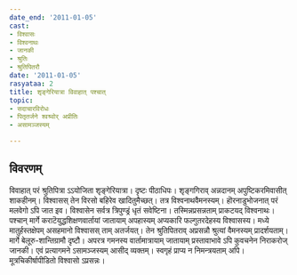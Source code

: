 ```yaml
---
date_end: '2011-01-05'
cast:
- विश्वासः
- विश्वनाथः
- जानकी
- श्रुतिः
- श्रुतिपितरौ
date: '2011-01-05'
rasyataa: 2
title: शृङ्गेरियात्रा विवाहात् पश्चात्
topic:
- सदाचारविरोधः
- पितृतर्जने श्वश्र्वोर् अप्रीतिः
- असामञ्जस्यम्

---
```


## विवरणम्
विवाहात् परं श्रुतिपित्रा ऽऽयोजिता शृङ्गेरियात्रा। दृष्टः पीठाधिपः। शृङ्गगिराव् अन्नदानम् अपुष्टिकरमिवासीत् शाकहीनम्। विश्वासस् तेन विरसो बहिरेव खादितुमैच्छत्। तत्र विश्वनाथवैमनस्यम्।  हॊरनाडुभोजनात् परं मलवेगो ऽपि जात इव। विश्वासेन सर्वत्र त्रिपुण्ड्रं धृतं सवेष्टिना। तस्मिन्नप्रसन्नताम् प्राकटयद् विश्वनाथः। पश्चान् मार्गे कराटॆयुद्धशिक्षणवार्तायां जातायाम् अपहास्यम् अप्यकारि फल्गुतरदेहस्य विश्वासस्य।  मध्ये मातुर्हस्तक्षेपम् असहमानो विश्वासस् ताम् अतर्जयत्। तेन श्रुतिपितराव् अप्रसन्नौ श्रुत्यां वैमनस्यम् प्रादर्शयताम्। मार्गे बेलूरु-शान्तिग्रामौ दृष्टौ। अपरत्र गमनस्य वार्तामात्रायाम् जातायाम् प्रस्तावाभावे ऽपि कुवचनेन निराकरोज् जानकी। एवं प्रत्यागमने ऽसामञ्जस्यम् आसीद् व्यक्तम्। स्वगृहं प्राप्य न निमन्त्रयताम् अपि। मूत्रचिकीर्षापीडितो विश्वासो ऽप्रसन्नः।

